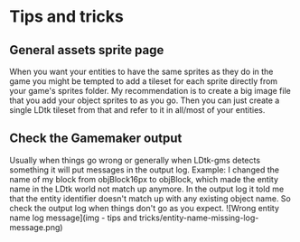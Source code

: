 # Tips and tricks

## General assets sprite page
When you want your entities to have the same sprites as they do in the game you might be tempted to add a tileset for each sprite directly from your game's sprites folder.
My recommendation is to create a big image file that you add your object sprites to as you go.
Then you can just create a single LDtk tileset from that and refer to it in all/most of your entities.

## Check the Gamemaker output
Usually when things go wrong or generally when LDtk-gms detects something it will put messages in the output log. Example: I changed the name of my block from objBlock16px to objBlock, which made the entity name in the LDtk world not match up anymore. In the output log it told me that the entity identifier doesn't match up with any existing object name. So check the output log when things don't go as you expect.
![Wrong entity name log message](img - tips and tricks/entity-name-missing-log-message.png)

